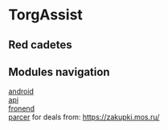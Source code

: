 # TorgAssist
## Red cadetes
## Modules navigation

[android](https://github.com/aNOOBis666/TenderHack-RedCadets/tree/main/android/tenderHack/app/src/main/java/com/redcadeted/tenderhack) \
[api](https://github.com/aNOOBis666/TenderHack-RedCadets/tree/main/fast_api) \
[fronend](https://github.com/aNOOBis666/TenderHack-RedCadets/tree/main/front-end) \
[parcer](https://github.com/aNOOBis666/TenderHack-RedCadets/blob/main/parser/datasetParser.py) for deals from: https://zakupki.mos.ru/
